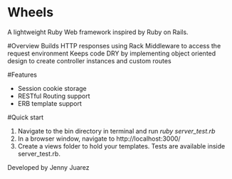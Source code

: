 # Wheels
A lightweight Ruby Web framework inspired by Ruby on Rails.

#Overview
Builds HTTP responses using Rack Middleware to access the request environment
Keeps code DRY by implementing object oriented design to create controller instances and custom routes

#Features
* Session cookie storage
* RESTful Routing support
* ERB template support

#Quick start
1. Navigate to the bin directory in terminal and run _ruby server_test.rb_
2. In a browser window, navigate to http://localhost:3000/
3. Create a views folder to hold your templates. Tests are available inside server_test.rb.

Developed by Jenny Juarez

